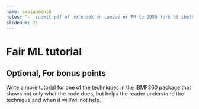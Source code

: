 ```yaml
---
name: assignmentb
notes: "-  submit pdf of notebook on canvas or PR to 2080 fork of ibm360"
slidenum: 21
---
```

# Fair ML tutorial
## Optional, For bonus points
Write a more tutorial for one of the techniques in the IBMF360 package that shows not only what the code does, but helps the reader understand the technique and when it will/willnot help.